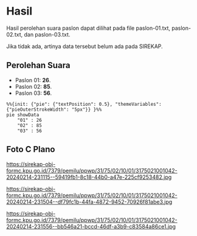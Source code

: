 # Hasil

Hasil perolehan suara paslon dapat dilihat pada file paslon-01.txt, paslon-02.txt, dan paslon-03.txt.

Jika tidak ada, artinya data tersebut belum ada pada SIREKAP.

## Perolehan Suara

 * Paslon 01: **26**.
 * Paslon 02: **85**.
 * Paslon 03: **56**.

```mermaid
%%{init: {"pie": {"textPosition": 0.5}, "themeVariables": {"pieOuterStrokeWidth": "5px"}} }%%
pie showData
    "01" : 26
    "02" : 85
    "03" : 56
```
## Foto C Plano

https://sirekap-obj-formc.kpu.go.id/7379/pemilu/ppwp/31/75/02/10/01/3175021001042-20240214-231115--59419fb1-8c18-44b0-a47e-225cf9253482.jpg

https://sirekap-obj-formc.kpu.go.id/7379/pemilu/ppwp/31/75/02/10/01/3175021001042-20240214-231504--df79fc1b-44fa-4872-9452-70926f81abe3.jpg

https://sirekap-obj-formc.kpu.go.id/7379/pemilu/ppwp/31/75/02/10/01/3175021001042-20240214-231556--bb546a21-bccd-46df-a3b9-c83584a86ce1.jpg
